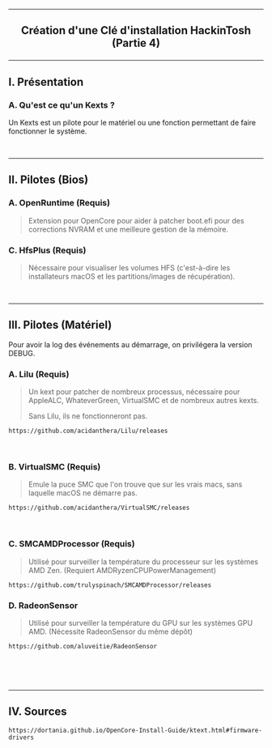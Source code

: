 --------------------------------------------------------------------------------------------------------------------------
## <p align='center'> Création d'une Clé d'installation HackinTosh (Partie 4) </p>

--------------------------------------------------------------------------------------------------------------------------
## I. Présentation
### A. Qu'est ce qu'un Kexts ?
Un Kexts est un pilote pour le matériel ou une fonction permettant de faire fonctionner le système.


<br />

--------------------------------------------------------------------------------------------------------------------------
## II. Pilotes (Bios)
### A. OpenRuntime (Requis)
> Extension pour OpenCore pour aider à patcher boot.efi pour des corrections NVRAM et une meilleure gestion de la mémoire.

### C. HfsPlus (Requis)
> Nécessaire pour visualiser les volumes HFS (c'est-à-dire les installateurs macOS et les partitions/images de récupération).

<br />

--------------------------------------------------------------------------------------------------------------------------
## III. Pilotes (Matériel)
Pour avoir la log des événements au démarrage, on privilégera la version DEBUG.

### A. Lilu (Requis)
> Un kext pour patcher de nombreux processus, nécessaire pour AppleALC, WhateverGreen, VirtualSMC et de nombreux autres kexts.
>
> Sans Lilu, ils ne fonctionneront pas.
```
https://github.com/acidanthera/Lilu/releases
```

<br />

### B. VirtualSMC (Requis)
> Emule la puce SMC que l'on trouve que sur les vrais macs, sans laquelle macOS ne démarre pas.
```
https://github.com/acidanthera/VirtualSMC/releases
```

<br />

### C. SMCAMDProcessor (Requis)
> Utilisé pour surveiller la température du processeur sur les systèmes AMD Zen. (Requiert AMDRyzenCPUPowerManagement)
>
```
https://github.com/trulyspinach/SMCAMDProcessor/releases
```

### D. RadeonSensor
> Utilisé pour surveiller la température du GPU sur les systèmes GPU AMD. (Nécessite RadeonSensor du même dépôt)
```
https://github.com/aluveitie/RadeonSensor
```


<br />
<br />
<br />

--------------------------------------------------------------------------------------------------------------------------
## IV. Sources
```
https://dortania.github.io/OpenCore-Install-Guide/ktext.html#firmware-drivers
```
